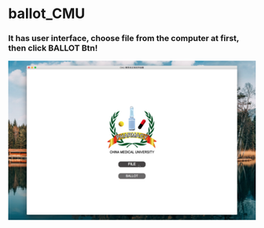 # ballot_CMU

### It has user interface, choose file from the computer at first, then click BALLOT Btn!
![1](./image/1.png)
